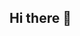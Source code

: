## Hi there 👋

<!--
**kob-cy/kob-cy** is a ✨ _special_ ✨ repository because its `README.md` (this file) appears on your GitHub profile.

Here are some ideas to get you started:
- 🌱 I’m currently learning computer science.
- 🤔 I’m looking for help with how to learn cs better.
- 📫 How to reach me: QQ2651608223
- 😄 Pronouns: ...
- ⚡ Fun fact: ...
-->
